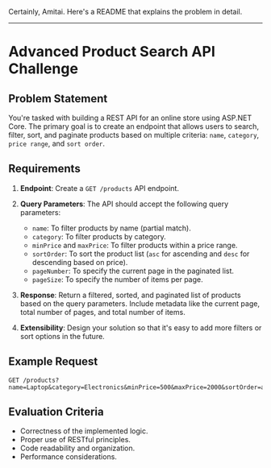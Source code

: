 Certainly, Amitai. Here's a README that explains the problem in detail.

---

# Advanced Product Search API Challenge

## Problem Statement

You're tasked with building a REST API for an online store using ASP.NET Core. The primary goal is to create an endpoint that allows users to search, filter, sort, and paginate products based on multiple criteria: `name`, `category`, `price range`, and `sort order`.

## Requirements

1. **Endpoint**: Create a `GET /products` API endpoint.

2. **Query Parameters**: The API should accept the following query parameters:

   - `name`: To filter products by name (partial match).
   - `category`: To filter products by category.
   - `minPrice` and `maxPrice`: To filter products within a price range.
   - `sortOrder`: To sort the product list (`asc` for ascending and `desc` for descending based on price).
   - `pageNumber`: To specify the current page in the paginated list.
   - `pageSize`: To specify the number of items per page.

3. **Response**: Return a filtered, sorted, and paginated list of products based on the query parameters. Include metadata like the current page, total number of pages, and total number of items.

4. **Extensibility**: Design your solution so that it's easy to add more filters or sort options in the future.

## Example Request

```plaintext
GET /products?name=Laptop&category=Electronics&minPrice=500&maxPrice=2000&sortOrder=asc&pageNumber=1&pageSize=20
```

## Evaluation Criteria

- Correctness of the implemented logic.
- Proper use of RESTful principles.
- Code readability and organization.
- Performance considerations.
